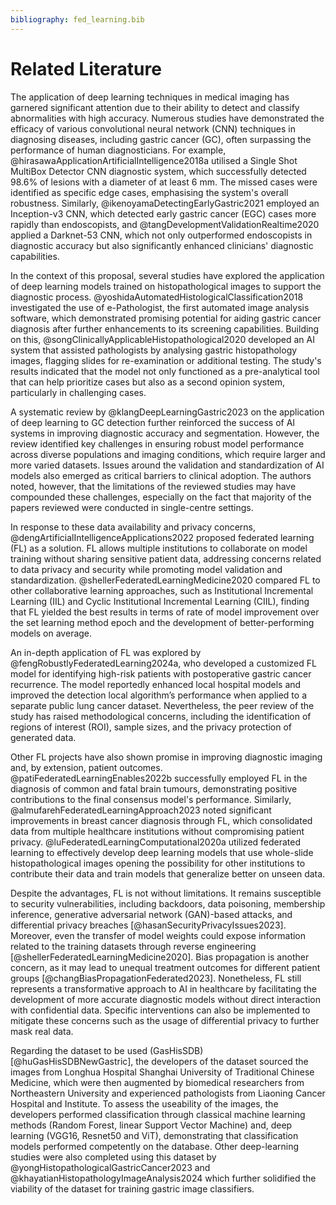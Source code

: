 ```yaml
---
bibliography: fed_learning.bib
---
```


# Related Literature 

The application of deep learning techniques in medical imaging has garnered significant attention due to their ability to detect and classify abnormalities with high accuracy. Numerous studies have demonstrated the efficacy of various convolutional neural network (CNN) techniques in diagnosing diseases, including gastric cancer (GC), often surpassing the performance of human diagnosticians. For example, @hirasawaApplicationArtificialIntelligence2018a utilised a Single Shot MultiBox Detector CNN diagnostic system, which successfully detected 98.6% of lesions with a diameter of at least 6 mm. The missed cases were identified as specific edge cases, emphasising the system's overall robustness. Similarly, @ikenoyamaDetectingEarlyGastric2021 employed an Inception-v3 CNN, which detected early gastric cancer (EGC) cases more rapidly than endoscopists, and @tangDevelopmentValidationRealtime2020 applied a Darknet-53 CNN, which not only outperformed endoscopists in diagnostic accuracy but also significantly enhanced clinicians' diagnostic capabilities. 

In the context of this proposal, several studies have explored the application of deep learning models trained on histopathological images to support the diagnostic process. @yoshidaAutomatedHistologicalClassification2018 investigated the use of e-Pathologist, the first automated image analysis software, which demonstrated promising potential for aiding gastric cancer diagnosis after further enhancements to its screening capabilities. Building on this, @songClinicallyApplicableHistopathological2020 developed an AI system that assisted pathologists by analysing gastric histopathology images, flagging slides for re-examination or additional testing. The study's results indicated that the model not only functioned as a pre-analytical tool that can help prioritize cases but also as a second opinion system, particularly in challenging cases.  

A systematic review by @klangDeepLearningGastric2023 on the application of deep learning to GC detection further reinforced the success of AI systems in improving diagnostic accuracy and segmentation. However, the review identified key challenges in ensuring robust model performance across diverse populations and imaging conditions, which require larger and more varied datasets. Issues around the validation and standardization of AI models also emerged as critical barriers to clinical adoption. The authors noted, however, that the limitations of the reviewed studies may have compounded these challenges, especially on the fact that majority of the papers reviewed were conducted in single-centre settings. 

In response to these data availability and privacy concerns, @dengArtificialIntelligenceApplications2022 proposed federated learning (FL) as a solution. FL allows multiple institutions to collaborate on model training without sharing sensitive patient data, addressing concerns related to data privacy and security while promoting model validation and standardization. @shellerFederatedLearningMedicine2020 compared FL to other collaborative learning approaches, such as Institutional Incremental Learning (IIL) and Cyclic Institutional Incremental Learning (CIIL), finding that FL yielded the best results in terms of rate of model improvement over the set learning method epoch and the development of better-performing models on average. 

An in-depth application of FL was explored by @fengRobustlyFederatedLearning2024a, who developed a customized FL model for identifying high-risk patients with postoperative gastric cancer recurrence. The model reportedly enhanced local hospital models and improved the detection local algorithm’s performance when applied to a separate public lung cancer dataset. Nevertheless, the peer review of the study has raised methodological concerns, including the identification of regions of interest (ROI), sample sizes, and the privacy protection of generated data. 

Other FL projects have also shown promise in improving diagnostic imaging and, by extension, patient outcomes. @patiFederatedLearningEnables2022b successfully employed FL in the diagnosis of common and fatal brain tumours, demonstrating positive contributions to the final consensus model's performance. Similarly, @almufarehFederatedLearningApproach2023 noted significant improvements in breast cancer diagnosis through FL, which consolidated data from multiple healthcare institutions without compromising patient privacy. @luFederatedLearningComputational2020a utilized federated learning to effectively develop deep learning models that use whole-slide histopathological images opening the possibility for other institutions to contribute their data and train models that generalize better on unseen data.  

Despite the advantages, FL is not without limitations. It remains susceptible to security vulnerabilities, including backdoors, data poisoning, membership inference, generative adversarial network (GAN)-based attacks, and differential privacy breaches [@hasanSecurityPrivacyIssues2023]. Moreover, even the transfer of model weights could expose information related to the training datasets through reverse engineering [@shellerFederatedLearningMedicine2020]. Bias propagation is another concern, as it may lead to unequal treatment outcomes for different patient groups [@changBiasPropagationFederated2023]. Nonetheless, FL still represents a transformative approach to AI in healthcare by facilitating the development of more accurate diagnostic models without direct interaction with confidential data. Specific interventions can also be implemented to mitigate these concerns such as the usage of differential privacy to further mask real data.  

Regarding the dataset to be used (GasHisSDB) [@huGasHisSDBNewGastric], the developers of the dataset sourced the images from Longhua Hospital Shanghai University of Traditional Chinese Medicine, which were then augmented by biomedical researchers from Northeastern University and experienced pathologists from Liaoning Cancer Hospital and Institute. To assess the useability of the images, the developers performed classification through classical machine learning methods (Random Forest, linear Support Vector Machine) and, deep learning (VGG16, Resnet50 and ViT), demonstrating that classification models performed competently on the database. Other deep-learning studies were also completed using this dataset by @yongHistopathologicalGastricCancer2023 and @khayatianHistopathologyImageAnalysis2024 which further solidified the viability of the dataset for training gastric image classifiers. 